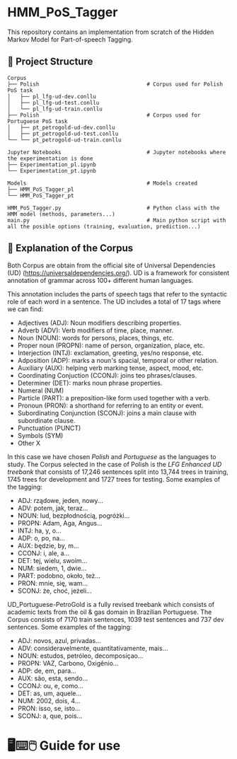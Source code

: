 # HMM_PoS_Tagger
This repository contains an implementation from scratch of the Hidden Markov Model for Part-of-speech Tagging.

## :hammer: Project Structure
    Corpus
    ├── Polish                                  # Corpus used for Polish PoS task
    │   ├── pl_lfg-ud-dev.conllu
    │   ├── pl_lfg-ud-test.conllu
    │   └── pl_lfg-ud-train.conllu
    ├── Polish                                  # Corpus used for Portuguese PoS task
    │   ├── pt_petrogold-ud-dev.conllu
    │   ├── pt_petrogold-ud-test.conllu
    └── └── pt_petrogold-ud-train.conllu

    Jupyter Notebooks                           # Jupyter notebooks where the experimentation is done
    ├── Experimentation_pl.ipynb
    └── Experimentation_pt.ipynb

    Models                                      # Models created
    ├── HMM_PoS_Tagger_pl
    └── HMM_PoS_Tagger_pt

    HMM_PoS_Tagger.py                           # Python class with the HMM model (methods, parameters...)
    main.py                                     # Main python script with all the posible options (training, evaluation, prediction...)

## :speech_balloon: Explanation of the Corpus
Both Corpus are obtain from the official site of Universal Dependencies (UD) (https://universaldependencies.org/). UD is a framework for consistent annotation of grammar across 100+ different human languages. 

This annotation includes the parts of speech tags that refer to the syntactic role of each word in a sentence. The UD includes a total of 17 tags where we can find:
* Adjectives (ADJ): Noun modifiers describing properties.
* Adverb (ADV): Verb modifiers of time, place, manner.
* Noun (NOUN): words for persons, places, things, etc.
* Proper noun (PROPN): name of person, organization, place, etc.
* Interjection (INTJ): exclamation, greeting, yes/no response, etc.
* Adposition (ADP): marks a noun's spacial, temporal or other relation.
* Auxiliary (AUX): helping verb marking tense, aspect, mood, etc.
* Coordinating Conjuction (CCONJ): joins teo phrases/clauses.
* Determiner (DET): marks noun phrase properties.
* Numeral (NUM)
* Particle (PART): a preposition-like form used together with a verb.
* Pronoun (PRON): a shorthand for referring to an entity or event.
* Subordinating Conjunction (SCONJ): joins a main clause with subordinate clause.
* Punctuation (PUNCT)
* Symbols (SYM)
* Other X

In this case we have chosen *Polish* and *Portuguese* as the languages to study. The Corpus selected in the case of Polish is the *LFG Enhanced UD treebank* that consists of 17,246 sentences split into 13,744 trees in training, 1745 trees for development and 1727 trees for testing. Some examples of the tagging:
* ADJ: rządowe, jeden, nowy...
* ADV: potem, jak, teraz...
* NOUN: lud, bezpłodnością, pogróżki...
* PROPN: Adam, Aga, Angus...
* INTJ: ha, y, o...
* ADP: o, po, na...
* AUX: będzie, by, m...
* CCONJ: i, ale, a...
* DET: tej, wielu, swoim...
* NUM: siedem, 1, dwie...
* PART: podobno, około, też...
* PRON: mnie, się, wam...
* SCONJ: że, choć, jeżeli...

UD_Portuguese-PetroGold is a fully revised treebank which consists of academic texts from the oil & gas domain in Brazilian Portuguese. The Corpus consists of 7170 train sentences, 1039 test sentences and 737 dev sentences. Some examples of the tagging:
* ADJ: novos, azul, privadas...
* ADV: consideravelmente, quantitativamente, mais...
* NOUN: estudos, petróleo, decomposiçao...
* PROPN: VAZ, Carbono, Oxigênio... 
* ADP: de, em, para...
* AUX: são, esta, sendo...
* CCONJ: ou, e, como...
* DET: as, um, aquele...
* NUM: 2002, dois, 4...
* PRON: isso, se, isto...
* SCONJ: a, que, pois...

# :desktop_computer::keyboard::computer_mouse: Guide for use